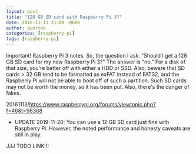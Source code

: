 ```yaml
---
layout: post
title: "128 GB SD card with Raspberry Pi 3?"
date: 2016-11-13 21:00 -0600
author: quorten
categories: [raspberry-pi]
tags: [raspberry-pi]
---
```


Important!  Raspberry Pi 3 notes.  So, the question I ask.  "Should I
get a 128 GB SD card for my new Raspberry Pi 3?"  The answer is "no."
For a disk of that size, you're better off with either a HDD or SSD.
Also, beware that SD cards > 32 GB tend to be formatted as exFAT
instead of FAT32, and the Raspberry Pi will not be able to boot off of
such a partition.  Such SD cards may not be worth the money, so it has
been put.  Also, there's the danger of fakes.

20161113/https://www.raspberrypi.org/forums/viewtopic.php?f=46&t=98368

* UPDATE 2019-11-20: You can use a 12 GB SD card just fine with
  Raspberry Pi.  However, the noted performance and honesty caveats
  are still in play.

JJJ TODO LINK!!!
